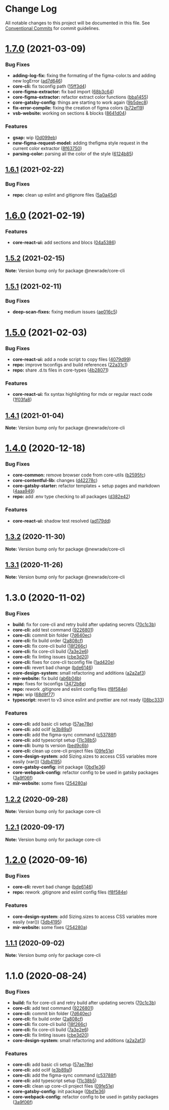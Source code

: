 # Change Log

All notable changes to this project will be documented in this file.
See [Conventional Commits](https://conventionalcommits.org) for commit guidelines.

# [1.7.0](https://github.com/newrade/newrade-core/tree/master/packages/core-design-system/compare/@newrade/core-cli@1.6.1...@newrade/core-cli@1.7.0) (2021-03-09)

### Bug Fixes

- **adding-log-fix:** fixing the formating of the figma-color.ts and adding new logError ([ad7d646](https://github.com/newrade/newrade-core/tree/master/packages/core-design-system/commit/ad7d6460b93aa3a83efc948138fadc8cea3dc7b8))
- **core-cli:** fix tsconfig path ([15ff3d4](https://github.com/newrade/newrade-core/tree/master/packages/core-design-system/commit/15ff3d4ca98070f5bc2ff19452f00eb04b51c0c1))
- **core-figma-extractor:** fix bad import ([68b3c64](https://github.com/newrade/newrade-core/tree/master/packages/core-design-system/commit/68b3c645928aa2c65719d8b3b54740a2042ef782))
- **core-figma-extractor:** refactor extract color functions ([bba1455](https://github.com/newrade/newrade-core/tree/master/packages/core-design-system/commit/bba1455cde161672fbff7184964fdd894b9af694))
- **core-gatsby-config:** things are starting to work again ([9b5dec8](https://github.com/newrade/newrade-core/tree/master/packages/core-design-system/commit/9b5dec81b161122302006f924aa95f443ad116d2))
- **fix-error-compile:** fixing the creation of figma colors ([b72ef19](https://github.com/newrade/newrade-core/tree/master/packages/core-design-system/commit/b72ef192ed693d333d3cf266abc04f5abf81f16e))
- **vsb-website:** working on sections & blocks ([8641d04](https://github.com/newrade/newrade-core/tree/master/packages/core-design-system/commit/8641d04cb1a44737d19a7330ed038105fa9b6b7c))

### Features

- **gsap:** wip ([0d099eb](https://github.com/newrade/newrade-core/tree/master/packages/core-design-system/commit/0d099ebbc78f50910e56ffada9b92d6d51025883))
- **new-figma-request-model:** adding thefigma style request in the current color extractor ([8f63750](https://github.com/newrade/newrade-core/tree/master/packages/core-design-system/commit/8f637506d77f9df0936c142d87f29f5452702c43))
- **parsing-color:** parsing all the color of the style ([6124b85](https://github.com/newrade/newrade-core/tree/master/packages/core-design-system/commit/6124b85eadfc10c5f878fec58b16b16b33c22bb6))

## [1.6.1](https://github.com/newrade/newrade-core/tree/master/packages/core-design-system/compare/@newrade/core-cli@1.6.0...@newrade/core-cli@1.6.1) (2021-02-22)

### Bug Fixes

- **repo:** clean up eslint and gitignore files ([5a0a45d](https://github.com/newrade/newrade-core/tree/master/packages/core-design-system/commit/5a0a45d7d6e669dc6859f361093d6d5b1e3c5d09))

# [1.6.0](https://github.com/newrade/newrade-core/tree/master/packages/core-design-system/compare/@newrade/core-cli@1.5.2...@newrade/core-cli@1.6.0) (2021-02-19)

### Features

- **core-react-ui:** add sections and blocs ([04a5386](https://github.com/newrade/newrade-core/tree/master/packages/core-design-system/commit/04a5386073c903740c635ff38cef435963078f12))

## [1.5.2](https://github.com/newrade/newrade-core/tree/master/packages/core-design-system/compare/@newrade/core-cli@1.5.1...@newrade/core-cli@1.5.2) (2021-02-15)

**Note:** Version bump only for package @newrade/core-cli

## [1.5.1](https://github.com/newrade/newrade-core/tree/master/packages/core-design-system/compare/@newrade/core-cli@1.5.0...@newrade/core-cli@1.5.1) (2021-02-11)

### Bug Fixes

- **deep-scan-fixes:** fixing medium issues ([ae016c5](https://github.com/newrade/newrade-core/tree/master/packages/core-design-system/commit/ae016c53a192df6cfdb33f3c59da987870282b07))

# [1.5.0](https://github.com/newrade/newrade-core/tree/master/packages/core-design-system/compare/@newrade/core-cli@1.4.1...@newrade/core-cli@1.5.0) (2021-02-03)

### Bug Fixes

- **core-react-ui:** add a node script to copy files ([4079d99](https://github.com/newrade/newrade-core/tree/master/packages/core-design-system/commit/4079d99ad5f946c582579ec740c6ffa18b202d5c))
- **repo:** improve tsconfigs and build references ([22a31c1](https://github.com/newrade/newrade-core/tree/master/packages/core-design-system/commit/22a31c17608f6d6fda5ccd193588fd9194c68502))
- **repo:** share .d.ts files in core-types ([4b28071](https://github.com/newrade/newrade-core/tree/master/packages/core-design-system/commit/4b28071d704905c281b304a78c5888fbf5961de5))

### Features

- **core-react-ui:** fix syntax highlighting for mdx or regular react code ([1f03fa8](https://github.com/newrade/newrade-core/tree/master/packages/core-design-system/commit/1f03fa8d0b8345cdbc1cb54328c39baa35e979f8))

## [1.4.1](https://github.com/newrade/newrade-core/tree/master/packages/core-design-system/compare/@newrade/core-cli@1.4.0...@newrade/core-cli@1.4.1) (2021-01-04)

**Note:** Version bump only for package @newrade/core-cli

# [1.4.0](https://github.com/newrade/newrade-core/tree/master/packages/core-design-system/compare/@newrade/core-cli@1.3.2...@newrade/core-cli@1.4.0) (2020-12-18)

### Bug Fixes

- **core-common:** remove browser code from core-utils ([b2595fc](https://github.com/newrade/newrade-core/tree/master/packages/core-design-system/commit/b2595fcc496d8876b0f658592a66659840d1ec92))
- **core-contentful-lib:** changes ([d42278c](https://github.com/newrade/newrade-core/tree/master/packages/core-design-system/commit/d42278c313ec5ca24a450536f7dc9b624a6d2fc1))
- **core-gatsby-starter:** refactor templates + setup pages and markdown ([4aaa949](https://github.com/newrade/newrade-core/tree/master/packages/core-design-system/commit/4aaa949750c94a939b35767f2bd3fb20b8fb2614))
- **repo:** add .env type checking to all packages ([d382e42](https://github.com/newrade/newrade-core/tree/master/packages/core-design-system/commit/d382e42e2dcfbff0b635b4aa1f2c04e56deda4d7))

### Features

- **core-react-ui:** shadow test resolved ([ad179dd](https://github.com/newrade/newrade-core/tree/master/packages/core-design-system/commit/ad179ddad6b3b6137dc382a612a33b48272be7dc))

## [1.3.2](https://github.com/newrade/newrade-core/tree/master/packages/core-design-system/compare/@newrade/core-cli@1.3.1...@newrade/core-cli@1.3.2) (2020-11-30)

**Note:** Version bump only for package @newrade/core-cli

## [1.3.1](https://github.com/newrade/newrade-core/tree/master/packages/core-design-system/compare/@newrade/core-cli@1.3.0...@newrade/core-cli@1.3.1) (2020-11-26)

**Note:** Version bump only for package @newrade/core-cli

# 1.3.0 (2020-11-02)

### Bug Fixes

- **build:** fix for core-cli and retry build after updating secrets ([70c1c3b](https://github.com/newrade/newrade-core/tree/master/packages/core-design-system/commit/70c1c3b3296a4177f0b9763d04aa1565c1661096))
- **core-cli:** add test command ([9226801](https://github.com/newrade/newrade-core/tree/master/packages/core-design-system/commit/92268017f96777148e096fe586a2cb1ecf690fa1))
- **core-cli:** commit bin folder ([7d640ec](https://github.com/newrade/newrade-core/tree/master/packages/core-design-system/commit/7d640ec8441b600cb96d9209da5ee3c697835370))
- **core-cli:** fix build order ([2a808cf](https://github.com/newrade/newrade-core/tree/master/packages/core-design-system/commit/2a808cff54bf9eb5af44a4cf7153eb43211069c6))
- **core-cli:** fix core-cli build ([18f266c](https://github.com/newrade/newrade-core/tree/master/packages/core-design-system/commit/18f266c436c11c632ab846bf43615d8188e0d632))
- **core-cli:** fix core-cli build ([7a3e2e6](https://github.com/newrade/newrade-core/tree/master/packages/core-design-system/commit/7a3e2e63b662f9d6555d1e2e2201e47393cb6b43))
- **core-cli:** fix linting issues ([cbe3d20](https://github.com/newrade/newrade-core/tree/master/packages/core-design-system/commit/cbe3d209e55e6de4f3389c44b18a255ad7a83904))
- **core-cli:** fixes for core-cli tsconfig file ([1ad420e](https://github.com/newrade/newrade-core/tree/master/packages/core-design-system/commit/1ad420e3c909f0f1fc183fb256bfc24d5fa721a8))
- **core-cli:** revert bad change ([bde6146](https://github.com/newrade/newrade-core/tree/master/packages/core-design-system/commit/bde6146922385b342b96ab600046cd32daf0d474))
- **core-design-system:** small refactoring and additions ([a2a2af3](https://github.com/newrade/newrade-core/tree/master/packages/core-design-system/commit/a2a2af348dfeb1a0c70a7a8d8948442d6ff22c99))
- **mir-website:** fix build ([ab6b04b](https://github.com/newrade/newrade-core/tree/master/packages/core-design-system/commit/ab6b04b26868fa94741c9a28de7c9ff0b1981ec4))
- **repo:** fixes for tsconfigs ([3472b8e](https://github.com/newrade/newrade-core/tree/master/packages/core-design-system/commit/3472b8edfa5a83b1664dcabbfce30acb72d8daa9))
- **repo:** rework .gitignore and eslint config files ([f8f584e](https://github.com/newrade/newrade-core/tree/master/packages/core-design-system/commit/f8f584e5fbdcfa87e79a2b3d53780e40b51ea8c0))
- **repo:** wip ([68d9f77](https://github.com/newrade/newrade-core/tree/master/packages/core-design-system/commit/68d9f77225d5b7eae54f195f34a206f8b9f0e3ac))
- **typescript:** revert to v3 since eslint and prettier are not ready ([08bc333](https://github.com/newrade/newrade-core/tree/master/packages/core-design-system/commit/08bc333bc7044153c50f5cbdb077f2861a74d981))

### Features

- **core-cli:** add basic cli setup ([57ae78e](https://github.com/newrade/newrade-core/tree/master/packages/core-design-system/commit/57ae78e22860cf8116964220c5f5a47ed0488fcf))
- **core-cli:** add oclif ([e3b89a1](https://github.com/newrade/newrade-core/tree/master/packages/core-design-system/commit/e3b89a1e19e6f1db94492983bc50f83f1f17681f))
- **core-cli:** add the figma-sync command ([c53788f](https://github.com/newrade/newrade-core/tree/master/packages/core-design-system/commit/c53788f7a03b989954328c6b41227f3dae9c20bf))
- **core-cli:** add typescript setup ([11c38b5](https://github.com/newrade/newrade-core/tree/master/packages/core-design-system/commit/11c38b54837aaa0a8fc9f4bdca0e0ae59b32e6d0))
- **core-cli:** bump ts version ([bed9c6b](https://github.com/newrade/newrade-core/tree/master/packages/core-design-system/commit/bed9c6b049879f9f10e35b000cf3640d34f447d3))
- **core-cli:** clean up core-cli project files ([09fe51e](https://github.com/newrade/newrade-core/tree/master/packages/core-design-system/commit/09fe51e5db9f6a6de5d9e9da18236780fea8d9cb))
- **core-design-system:** add Sizing.sizes to access CSS variables more easily (var()) ([3db4195](https://github.com/newrade/newrade-core/tree/master/packages/core-design-system/commit/3db41956b5a91b05f0f2651472a0cbbd4dd826cc))
- **core-gatsby-config:** init package ([0bd1e36](https://github.com/newrade/newrade-core/tree/master/packages/core-design-system/commit/0bd1e368093067c80011e8f9d9e0ecd295dc2766))
- **core-webpack-config:** refactor config to be used in gatsby packages ([3a9f06f](https://github.com/newrade/newrade-core/tree/master/packages/core-design-system/commit/3a9f06fa246ab8b5b2b595295f02aaac5b2da86e))
- **mir-website:** some fixes ([254280a](https://github.com/newrade/newrade-core/tree/master/packages/core-design-system/commit/254280a3c72c579d6a6f7689e7ad602291638dee))

## [1.2.2](https://github.com/newrade/newrade-core/tree/master/packages/core-design-system/compare/core-cli@1.2.1...core-cli@1.2.2) (2020-09-28)

**Note:** Version bump only for package core-cli

## [1.2.1](https://github.com/newrade/newrade-core/tree/master/packages/core-design-system/compare/core-cli@1.2.0...core-cli@1.2.1) (2020-09-17)

**Note:** Version bump only for package core-cli

# [1.2.0](https://github.com/newrade/newrade-core/tree/master/packages/core-design-system/compare/core-cli@1.1.1...core-cli@1.2.0) (2020-09-16)

### Bug Fixes

- **core-cli:** revert bad change ([bde6146](https://github.com/newrade/newrade-core/tree/master/packages/core-design-system/commit/bde6146922385b342b96ab600046cd32daf0d474))
- **repo:** rework .gitignore and eslint config files ([f8f584e](https://github.com/newrade/newrade-core/tree/master/packages/core-design-system/commit/f8f584e5fbdcfa87e79a2b3d53780e40b51ea8c0))

### Features

- **core-design-system:** add Sizing.sizes to access CSS variables more easily (var()) ([3db4195](https://github.com/newrade/newrade-core/tree/master/packages/core-design-system/commit/3db41956b5a91b05f0f2651472a0cbbd4dd826cc))
- **mir-website:** some fixes ([254280a](https://github.com/newrade/newrade-core/tree/master/packages/core-design-system/commit/254280a3c72c579d6a6f7689e7ad602291638dee))

## [1.1.1](https://github.com/newrade/newrade-core/tree/master/packages/core-design-system/compare/core-cli@1.1.0...core-cli@1.1.1) (2020-09-02)

**Note:** Version bump only for package core-cli

# 1.1.0 (2020-08-24)

### Bug Fixes

- **build:** fix for core-cli and retry build after updating secrets ([70c1c3b](https://github.com/newrade/newrade-core/tree/master/packages/core-design-system/commit/70c1c3b3296a4177f0b9763d04aa1565c1661096))
- **core-cli:** add test command ([9226801](https://github.com/newrade/newrade-core/tree/master/packages/core-design-system/commit/92268017f96777148e096fe586a2cb1ecf690fa1))
- **core-cli:** commit bin folder ([7d640ec](https://github.com/newrade/newrade-core/tree/master/packages/core-design-system/commit/7d640ec8441b600cb96d9209da5ee3c697835370))
- **core-cli:** fix build order ([2a808cf](https://github.com/newrade/newrade-core/tree/master/packages/core-design-system/commit/2a808cff54bf9eb5af44a4cf7153eb43211069c6))
- **core-cli:** fix core-cli build ([18f266c](https://github.com/newrade/newrade-core/tree/master/packages/core-design-system/commit/18f266c436c11c632ab846bf43615d8188e0d632))
- **core-cli:** fix core-cli build ([7a3e2e6](https://github.com/newrade/newrade-core/tree/master/packages/core-design-system/commit/7a3e2e63b662f9d6555d1e2e2201e47393cb6b43))
- **core-cli:** fix linting issues ([cbe3d20](https://github.com/newrade/newrade-core/tree/master/packages/core-design-system/commit/cbe3d209e55e6de4f3389c44b18a255ad7a83904))
- **core-design-system:** small refactoring and additions ([a2a2af3](https://github.com/newrade/newrade-core/tree/master/packages/core-design-system/commit/a2a2af348dfeb1a0c70a7a8d8948442d6ff22c99))

### Features

- **core-cli:** add basic cli setup ([57ae78e](https://github.com/newrade/newrade-core/tree/master/packages/core-design-system/commit/57ae78e22860cf8116964220c5f5a47ed0488fcf))
- **core-cli:** add oclif ([e3b89a1](https://github.com/newrade/newrade-core/tree/master/packages/core-design-system/commit/e3b89a1e19e6f1db94492983bc50f83f1f17681f))
- **core-cli:** add the figma-sync command ([c53788f](https://github.com/newrade/newrade-core/tree/master/packages/core-design-system/commit/c53788f7a03b989954328c6b41227f3dae9c20bf))
- **core-cli:** add typescript setup ([11c38b5](https://github.com/newrade/newrade-core/tree/master/packages/core-design-system/commit/11c38b54837aaa0a8fc9f4bdca0e0ae59b32e6d0))
- **core-cli:** clean up core-cli project files ([09fe51e](https://github.com/newrade/newrade-core/tree/master/packages/core-design-system/commit/09fe51e5db9f6a6de5d9e9da18236780fea8d9cb))
- **core-gatsby-config:** init package ([0bd1e36](https://github.com/newrade/newrade-core/tree/master/packages/core-design-system/commit/0bd1e368093067c80011e8f9d9e0ecd295dc2766))
- **core-webpack-config:** refactor config to be used in gatsby packages ([3a9f06f](https://github.com/newrade/newrade-core/tree/master/packages/core-design-system/commit/3a9f06fa246ab8b5b2b595295f02aaac5b2da86e))
